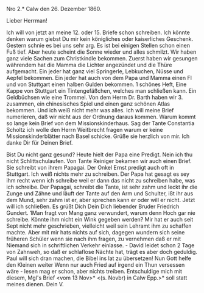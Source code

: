 Nro 2.* Calw den 26. Dezember 1860.

Lieber Herrman!

Ich will von jetzt an meine 12. oder 15. Briefe schon schreiben. Ich könnte denken warum giebst Du mir kein königliches oder kaiserliches Geschenk. Gestern schnie es bei uns sehr arg. Es ist bei einigen Stellen schon einen Fuß tief. Aber heute scheint die Sonne wieder und alles schmilzt. Wir haben ganz viele Sachen zum Christkindle bekommen. Zuerst haben wir gesungen währendem hat die Mamma die Lichter angezündet und die Thüre aufgemacht. Ein jeder hat ganz viel Springerle, Lebkuchen, Nüsse und Aepfel bekommen. Ein jeder hat auch von dem Papa und Mamma einen Fl und von Stuttgart einen halben Gulden bekommen. 1 schönes Heft, Eine Kappe von Stuttgart ein Tintengefäßchen, welches man schließen kann. Ein Geldbüchsen wie eine Trommel. Von dem Herrn Dr. Barth haben wir 3. zusammen, ein chinesisches Spiel und einen ganz schönen Atlas bekommen. Und ich weiß nicht mehr was alles. Ich will meine Brief numerieren, daß wir nicht aus der Ordnung daraus kommen. Warum kommt so lange kein Brief von dem Missionskinderhaus. Sag der Tante Constantia Scholtz ich wolle den Herrn Weitbrecht fragen warum er keine Missionskinderblätter nach Basel schicke. Grüße sie herzlich von mir. Ich danke Dir für Deinen Brief.

Bist Du nicht ganz gesund? Heute hielt der Papa eine Predigt. Nein ich thu nicht Schlittschulaufen. Von Tante Reiniger bekamen wir auch einen Brief. Sie schreibt von ihrem Papagai. Der Onkel Ernst predigt auch oft in Stuttgart. Ich weiß nichts mehr zu schreiben. Der Papa hat gesagt es sey ihm recht wenn ich schreibe weil er dann das nicht zu schreiben habe, was ich schreibe. Der Papagai, schreibt die Tante, ist sehr zahm und leckt ihr die Zunge und Zähne und läuft der Tante auf den Arm und Schulter, ißt ihr aus dem Mund, sehr zahm ist er, aber sprechen kann er oder will er nicht. Jetzt will ich schließen. Es grüßt Dich Dein Dich liebender Bruder  Friedrich Gundert.
1Man fragt von Mang ganz verwundert, warum denn Hoch gar nie schreibe. Könnte ihm nicht ein Wink gegeben werden? Mir hat er auch seit Sept nicht mehr geschrieben, vielleicht weil sein Lehramt ihm zu schaffen machte. Aber mit mir hats nichts auf sich, dagegen wundern sich seine früheren Schüler wenn sie nach ihm fragen, zu vernehmen daß er mit Niemand sich in schriftlichen Verkehr einlasse. - David leidet schon 2 Tage von Zahnweh, so daß er schlaflose Nächte hat, trägt es aber doch geduldig. Paul will sich dran machen, die Bibel ins lat zu übersetzen! Nun Gott helfe den Kleinen weiter Wenn nur auch Fried auf irgend ein Thun versessen wäre - lesen mag er schon, aber nichts treiben. Entschuldige mich mit diesem, Mgl's Brief <vom 13 Nov>* <(s. Novbr) in Calw Epp.>* soll statt meines dienen.  Dein V.
